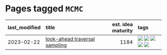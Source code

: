 # Pages tagged `MCMC`

|last_modified|title|est. idea maturity|tags
|:---|:---|---:|:---|
|2023-02-22|[look-ahead traversal sampling](../look-ahead-traversal-sampling.md)|1184|[![](https://img.shields.io/badge/tag-MCMC-ac8815)](../tags/MCMC.md) [![](https://img.shields.io/badge/tag-animation-1eefac)](../tags/animation.md) [![](https://img.shields.io/badge/tag-control-161a53)](../tags/control.md) [![](https://img.shields.io/badge/tag-experimental-997e5)](../tags/experimental.md) [![](https://img.shields.io/badge/tag-image_generation-77485f)](../tags/image_generation.md)|